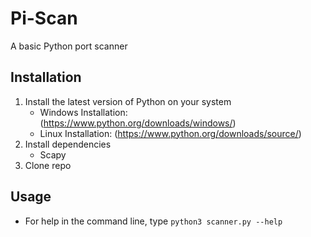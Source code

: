 # Pi-Scan

A basic Python port scanner

## Installation
1. Install the latest version of Python on your system
   - Windows Installation: (https://www.python.org/downloads/windows/)
   - Linux Installation: (https://www.python.org/downloads/source/)
2. Install dependencies
   - Scapy
3. Clone repo

## Usage 
- For help in the command line, type `python3 scanner.py --help`


